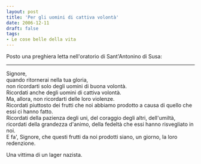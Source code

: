```yaml
---
layout: post
title: 'Per gli uomini di cattiva volontà'
date: 2006-12-11
draft: false
tags: 
- Le cose belle della vita
---
```


  

Posto una preghiera letta nell'oratorio di Sant'Antonino di Susa:

* * *

Signore,  
quando ritornerai nella tua gloria,  
non ricordarti solo degli uomini di buona volontà.  
Ricordati anche degli uomini di cattiva volontà.  
Ma, allora, non ricordarti delle loro violenze.  
Ricordati piuttosto dei frutti che noi abbiamo prodotto a causa di quello che essi ci hanno fatto.  
Ricordati della pazienza degli uni, del coraggio degli altri, dell'umiltà, ricordati della grandezza d'animo, della fedeltà che essi hanno risvegliato in noi.  
E fa', Signore, che questi frutti da noi prodotti siano, un giorno, la loro redenzione.

Una vittima di un lager nazista.